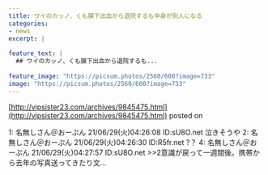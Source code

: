 ```yaml
---
title: ワイのカッノ、くも膜下出血から退院するも中身が別人になる
categories:
- news
excerpt: |
  
feature_text: |
  ## ワイのカッノ、くも膜下出血から退院するも...
  
feature_image: "https://picsum.photos/2560/600?image=733"
image: "https://picsum.photos/2560/600?image=733"
---
```


[http://vipsister23.com/archives/9845475.html](http://vipsister23.com/archives/9845475.html)
posted on 

<!--more-->

1: 名無しさん＠おーぷん 21/06/29(火)04:26:08 ID:sU8O.net 泣きそうや 2: 名無しさん＠おーぷん 21/06/29(火)04:26:30 ID:R5fr.net ?？ 4: 名無しさん＠おーぷん 21/06/29(火)04:27:57 ID:sU8O.net &gt;&gt;2意識が戻って一週間後。携帯から去年の写真送ってきたり文...
